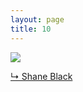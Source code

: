 ```yaml
---
layout: page
title: 10
---
```


<img src="{{ site.url }}/gifs/10.gif" />

<a href="http://vimeo.com/76820114">&#8627; Shane Black</a>
